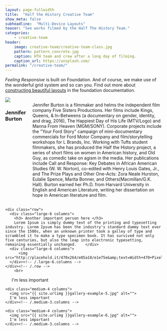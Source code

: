```yaml
---
layout: page-fullwidth
title:  "Half the History Creative Team"
show_meta: false
subheadline:  "Multi-Device Layouts"
teaser: "See works filmed by the Half The History Team."
categories:
    - creative-team
header:
    image: creative-team/creative-team-class.jpg
    pattern: pattern_concrete.jpg
    caption: HTH team and crew after a long day of filming. 
    caption_url: https://unsplash.com/
permalink: "/creative-team/"
---
```

<!-- <ul>
    {% for post in site.categories.design %}
    <li><a href="{{ site.url }}{{ post.url }}">{{ post.title }}</a></li>
    {% endfor %}
</ul> -->

*Feeling Responsive* is built on Foundation. And of course, we make use of the wonderful grid system and so can you. Find out more about [constructing  beautiful layouts][1] in the foundation documentation.
<!--more-->

<div class="show-for-large-up">
    <div class="row">
        <div class="small-12 columns">
        </div><!-- /.small-12.columns -->
    </div>


<div class="row">
	  <div class="large-6 columns">
	      <img src="{{ site.urlimg }}creative-team-jennifer.jpg" align="middle">
	  </div>
	  <div class="large-6 columns">
	  	<h3> Jennifer Burton </h3>
	  	Jennifer Burton is a filmmaker and helms the independent film company Five Sisters Productions. Her films include Kings, Queens, & In-Betweens (a documentary on gender, identity, and drag, 2016), The Happiest Day of His Life (MTV/Logo) and Manna From Heaven (MGM/SONY). Corporate projects include the "Your Ford Story" campaign of mini-documentary commercials for Ford Motor Company and film/storytelling workshops for L Brands, Inc. Working with Tufts student filmmakers, she has produced the Half the History project, a series of short films on women in American history, and Old Guy, as comedic take on agism in the media. Her publications include Call and Response: Key Debates in African American Studies (W. W. Norton), co-edited with Henry Louis Gates, Jr., and The Prize Plays and Other One-Acts: Zora Neale Hurston, Eulalie Spence, Marita Bonner, and Others(Macmillan/G.K. Hall). Burton earned her Ph.D. from Harvard University in English and American Literature, writing her dissertation on hope in American literature and film.
	  </div><!-- /.large-6.columns -->
</div><!-- /.row -->
	<br>

	<div class="row">
	  <div class="large-6 columns">
		<h3> Another important person here </h3>
	  	Lorem Ipsum is simply dummy text of the printing and typesetting industry. Lorem Ipsum has been the industry's standard dummy text ever since the 1500s, when an unknown printer took a galley of type and scrambled it to make a type specimen book. It has survived not only five centuries, but also the leap into electronic typesetting, remaining essentially unchanged.	  </div>
	  <div class="large-6 columns">
	      <img src="http://placehold.it/470x264/e05a10/e1e75e&amp;text=Width+470+Pixel">
	  </div><!-- /.large-6.columns -->
	</div><!-- /.row -->
		<br>

<div class="row">
    <div class="medium-4 columns">
    <img src="{{ site.urlimg }}gallery-example-4.jpg" alt="">
    I'm less important
    </div><!-- /.medium-3.columns -->

    <div class="medium-4 columns">
      <img src="{{ site.urlimg }}gallery-example-5.jpg" alt="">
      I'm less important
    </div><!-- /.medium-3.columns -->

    <div class="medium-4 columns">
      <img src="{{ site.urlimg }}gallery-example-6.jpg" alt="">
      I'm less important
    </div><!-- /.medium-3.columns -->    

</div><!-- /.row -->
</div><!-- /.row -->

 [1]: http://foundation.zurb.com/docs/components/grid.html
